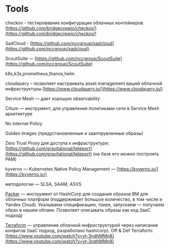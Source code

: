 # Tools

checkov - тестировавние конфигурации облачных контейнеров [https://github.com/bridgecrewio/checkov/](https://github.com/bridgecrewio/checkov/)

SadCloud - [https://github.com/nccgroup/sadcloud](https://github.com/nccgroup/sadcloud)

ScoutSuite — [https://github.com/nccgroup/ScoutSuite](https://github.com/nccgroup/ScoutSuite)

k8s,k3s,prometheus,thanos,helm

cloudquery – позволяет настраивать asset management вашей облачной инфраструктуры [https://www.cloudquery.io/](https://www.cloudquery.io/)

Service Mesh — дает хорошую observability

Cilium — инструмент, для управления политиками сети в Service Mesh архитиктуре

No internet Policy

Golden Images (предустановленные и зааппрувленные образы)

Zero Trust Proxy для доступа к инфраструктуре: [https://github.com/gravitational/teleport](https://github.com/gravitational/teleport) (на базе его можно построить PAM)

kyverno — Kubernetes Native Policy Management — [https://kyverno.io/](https://kyverno.io/)

методологии — SLSA, SAAM, ASVS

[Packer](https://developer.hashicorp.com/packer) — инструмент от HashiCorp для создания образов ВМ для облачных платформ (поддерживает большое количество, в том числе и Yandex Cloud). Указываем спецификацию, токен, запускаем — получаем образ в нашем облаке. Позволяет описывать образы как код (IaaC подход)

[Terraform](https://www.terraform.io/) —  управление облачной инфраструктурой через написание конфигов (IaaC подход, разработано hashicorp). Off & Def Terraform: [https://www.youtube.com/watch?v=yt-3ndhMMn8](https://www.youtube.com/watch?v=yt-3ndhMMn8)

